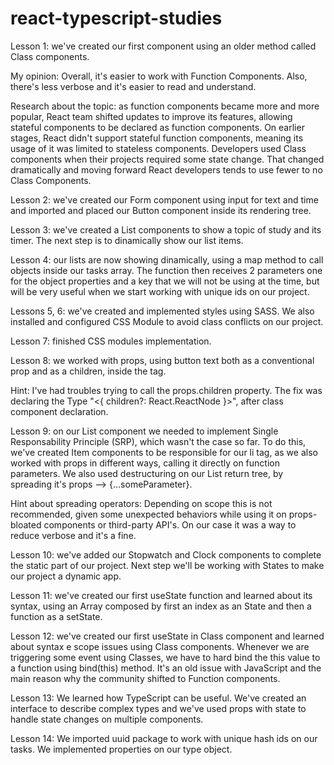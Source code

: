 # react-typescript-studies

Lesson 1: we've created our first component using an older method called Class components.

My opinion: Overall, it's easier to work with Function Components. Also, there's less verbose and it's easier to read and understand.

Research about the topic: as function components became more and more popular, React team shifted updates to improve its features, allowing stateful components to be declared as function components. On earlier stages, React didn't support stateful function components, meaning its usage of it was limited to stateless components. Developers used Class components when their projects required some state change. That changed dramatically and moving forward React developers tends to use fewer to no Class Components.

Lesson 2: we've created our Form component using input for text and time and imported and placed our Button component inside its rendering tree.

Lesson 3: we've created a List components to show a topic of study and its timer. The next step is to dinamically show our list items.

Lesson 4: our lists are now showing dinamically, using a map method to call objects inside our tasks array. The function then receives 2 parameters one for the object properties and a key that we will not be using at the time, but will be very useful when we start working with unique ids on our project.

Lessons 5, 6: we've created and implemented styles using SASS. We also installed and configured CSS Module to avoid class conflicts on our project.

Lesson 7: finished CSS modules implementation.

Lesson 8: we worked with props, using button text both as a conventional prop and as a children, inside the tag.

Hint: I've had troubles trying to call the props.children property. The fix was declaring the Type "<{ children?: React.ReactNode }>", after class component declaration.

Lesson 9: on our List component we needed to implement Single Responsability Principle (SRP), which wasn't the case so far. To do this, we've created Item components to be responsible for our li tag, as we also worked with props in different ways, calling it directly on function parameters. We also used destructuring on our List return tree, by spreading it's props --> {...someParameter}.

Hint about spreading operators: Depending on scope this is not recommended, given some unexpected behaviors while using it on props-bloated components or third-party API's. On our case it was a way to reduce verbose and it's a fine.

Lesson 10: we've added our Stopwatch and Clock components to complete the static part of our project. Next step we'll be working with States to make our project a dynamic app.

Lesson 11: we've created our first useState function and learned about its syntax, using an Array composed by first an index as an State and then a function as a setState.

Lesson 12: we've created our first useState in Class component and learned about syntax e scope issues using Class components. Whenever we are triggering some event using Classes, we have to hard bind the this value to a function using bind(this) method. It's an old issue with JavaScript and the main reason why the community shifted to Function components.

Lesson 13: We learned how TypeScript can be useful. We've created an interface to describe complex types and we've used props with state to handle state changes on multiple components.

Lesson 14: We imported uuid package to work with unique hash ids on our tasks. We implemented properties on our type object.
